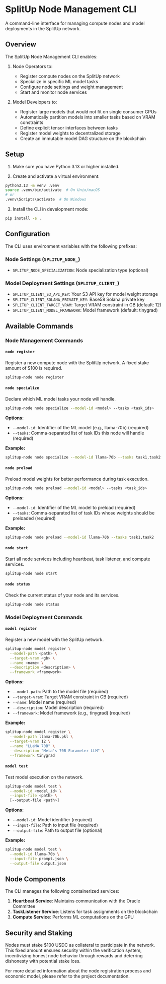 # SplitUp Node Management CLI

A command-line interface for managing compute nodes and model deployments in the SplitUp network.

## Overview

The SplitUp Node Management CLI enables:

1. Node Operators to:
   - Register compute nodes on the SplitUp network
   - Specialize in specific ML model tasks
   - Configure node settings and weight management
   - Start and monitor node services

2. Model Developers to:
   - Register large models that would not fit on single consumer GPUs
   - Automatically partition models into smaller tasks based on VRAM constraints
   - Define explicit tensor interfaces between tasks
   - Register model weights to decentralized storage
   - Create an immutable model DAG structure on the blockchain

## Setup

1. Make sure you have Python 3.13 or higher installed.

2. Create and activate a virtual environment:
```bash
python3.13 -m venv .venv
source .venv/bin/activate  # On Unix/macOS
# or
.venv\Scripts\activate  # On Windows
```

3. Install the CLI in development mode:
```bash
pip install -e .
```

## Configuration

The CLI uses environment variables with the following prefixes:

### Node Settings (`SPLITUP_NODE_`)
- `SPLITUP_NODE_SPECIALIZATION`: Node specialization type (optional)

### Model Deployment Settings (`SPLITUP_CLIENT_`)
- `SPLITUP_CLIENT_S3_API_KEY`: Your S3 API key for model weight storage
- `SPLITUP_CLIENT_SOLANA_PRIVATE_KEY`: Base58 Solana private key
- `SPLITUP_CLIENT_TARGET_VRAM`: Target VRAM constraint in GB (default: 12)
- `SPLITUP_CLIENT_MODEL_FRAMEWORK`: Model framework (default: tinygrad)

## Available Commands

### Node Management Commands

#### `node register`

Register a new compute node with the SplitUp network. A fixed stake amount of $100 is required.

```bash
splitup-node node register
```

#### `node specialize`

Declare which ML model tasks your node will handle.

```bash
splitup-node node specialize --model-id <model> --tasks <task_ids>
```

**Options:**
- `--model-id`: Identifier of the ML model (e.g., llama-70b) (required)
- `--tasks`: Comma-separated list of task IDs this node will handle (required)

**Example:**
```bash
splitup-node node specialize --model-id llama-70b --tasks task1,task2
```

#### `node preload`

Preload model weights for better performance during task execution.

```bash
splitup-node node preload --model-id <model> --tasks <task_ids>
```

**Options:**
- `--model-id`: Identifier of the ML model to preload (required)
- `--tasks`: Comma-separated list of task IDs whose weights should be preloaded (required)

**Example:**
```bash
splitup-node node preload --model-id llama-70b --tasks task1,task2
```

#### `node start`

Start all node services including heartbeat, task listener, and compute services.

```bash
splitup-node node start
```

#### `node status`

Check the current status of your node and its services.

```bash
splitup-node node status
```

### Model Deployment Commands

#### `model register`

Register a new model with the SplitUp network.

```bash
splitup-node model register \
  --model-path <path> \
  --target-vram <gb> \
  --name <name> \
  --description <description> \
  --framework <framework>
```

**Options:**
- `--model-path`: Path to the model file (required)
- `--target-vram`: Target VRAM constraint in GB (required)
- `--name`: Model name (required)
- `--description`: Model description (required)
- `--framework`: Model framework (e.g., tinygrad) (required)

**Example:**
```bash
splitup-node model register \
  --model-path llama-70b.pkl \
  --target-vram 12 \
  --name "LLaMA 70B" \
  --description "Meta's 70B Parameter LLM" \
  --framework tinygrad
```

#### `model test`

Test model execution on the network.

```bash
splitup-node model test \
  --model-id <model_id> \
  --input-file <path> \
  [--output-file <path>]
```

**Options:**
- `--model-id`: Model identifier (required)
- `--input-file`: Path to input file (required)
- `--output-file`: Path to output file (optional)

**Example:**
```bash
splitup-node model test \
  --model-id llama-70b \
  --input-file prompt.json \
  --output-file output.json
```

## Node Components

The CLI manages the following containerized services:

1. **Heartbeat Service**: Maintains communication with the Oracle Committee
2. **TaskListener Service**: Listens for task assignments on the blockchain
3. **Compute Service**: Performs ML computations on the GPU

## Security and Staking

Nodes must stake $100 USDC as collateral to participate in the network. This fixed amount ensures security within the verification system, incentivizing honest node behavior through rewards and deterring dishonesty with potential stake loss.

For more detailed information about the node registration process and economic model, please refer to the project documentation.
